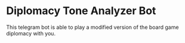 # Diplomacy Tone Analyzer Bot
This telegram bot is able to play a modified version of the board game diplomacy with you.
